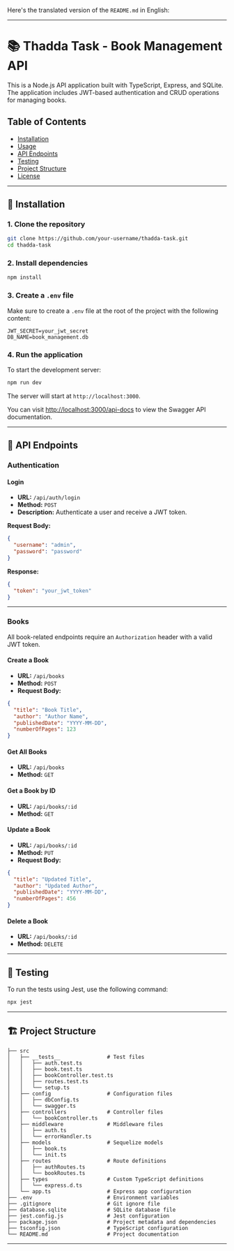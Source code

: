 Here's the translated version of the `README.md` in English:

---

# 📚 Thadda Task - Book Management API

This is a Node.js API application built with TypeScript, Express, and SQLite. The application includes JWT-based authentication and CRUD operations for managing books.

## Table of Contents

- [Installation](#installation)
- [Usage](#usage)
- [API Endpoints](#api-endpoints)
- [Testing](#testing)
- [Project Structure](#project-structure)
- [License](#license)

---

## 🚀 Installation

### 1. **Clone the repository**
```sh
git clone https://github.com/your-username/thadda-task.git
cd thadda-task
```

### 2. **Install dependencies**
```sh
npm install
```

### 3. **Create a `.env` file**
Make sure to create a `.env` file at the root of the project with the following content:
```env
JWT_SECRET=your_jwt_secret
DB_NAME=book_management.db
```

### 4. **Run the application**
To start the development server:
```sh
npm run dev
```

The server will start at `http://localhost:3000`.

You can visit [http://localhost:3000/api-docs](http://localhost:3000/api-docs) to view the Swagger API documentation.

---

## 🔗 API Endpoints

### **Authentication**

#### Login
- **URL:** `/api/auth/login`
- **Method:** `POST`
- **Description:** Authenticate a user and receive a JWT token.

**Request Body:**
```json
{
  "username": "admin",
  "password": "password"
}
```

**Response:**
```json
{
  "token": "your_jwt_token"
}
```

---

### **Books**

All book-related endpoints require an `Authorization` header with a valid JWT token.

#### Create a Book
- **URL:** `/api/books`
- **Method:** `POST`
- **Request Body:**
```json
{
  "title": "Book Title",
  "author": "Author Name",
  "publishedDate": "YYYY-MM-DD",
  "numberOfPages": 123
}
```

#### Get All Books
- **URL:** `/api/books`
- **Method:** `GET`

#### Get a Book by ID
- **URL:** `/api/books/:id`
- **Method:** `GET`

#### Update a Book
- **URL:** `/api/books/:id`
- **Method:** `PUT`
- **Request Body:**
```json
{
  "title": "Updated Title",
  "author": "Updated Author",
  "publishedDate": "YYYY-MM-DD",
  "numberOfPages": 456
}
```

#### Delete a Book
- **URL:** `/api/books/:id`
- **Method:** `DELETE`

---

## 🧪 Testing

To run the tests using Jest, use the following command:

```sh
npx jest
```

---

## 🏗️ Project Structure

```
├── src
│   ├── __tests__               # Test files
│   │   ├── auth.test.ts
│   │   ├── book.test.ts
│   │   ├── bookController.test.ts
│   │   ├── routes.test.ts
│   │   └── setup.ts
│   ├── config                  # Configuration files
│   │   ├── dbConfig.ts
│   │   └── swagger.ts
│   ├── controllers             # Controller files
│   │   └── bookController.ts
│   ├── middleware              # Middleware files
│   │   ├── auth.ts
│   │   └── errorHandler.ts
│   ├── models                  # Sequelize models
│   │   ├── book.ts
│   │   └── init.ts
│   ├── routes                  # Route definitions
│   │   ├── authRoutes.ts
│   │   └── bookRoutes.ts
│   ├── types                   # Custom TypeScript definitions
│   │   └── express.d.ts
│   └── app.ts                  # Express app configuration
├── .env                        # Environment variables
├── .gitignore                  # Git ignore file
├── database.sqlite             # SQLite database file
├── jest.config.js              # Jest configuration
├── package.json                # Project metadata and dependencies
├── tsconfig.json               # TypeScript configuration
└── README.md                   # Project documentation
```

---
